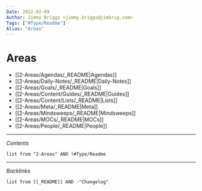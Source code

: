 ```yaml
---
Date: 2022-02-09
Author: Jimmy Briggs <jimmy.briggs@jimbrig.com>
Tags: ["#Type/Readme"]
Alias: "Areas"
---
```


# Areas

- [[2-Areas/Agendas/_README|Agendas]]
- [[2-Areas/Daily-Notes/_README|Daily-Notes]]
- [[2-Areas/Goals/_README|Goals]]
- [[2-Areas/Content/Guides/_README|Guides]]
- [[2-Areas/Content/Lists/_README|Lists]]
- [[2-Areas/Meta/_README|Meta]]
- [[2-Areas/Mindsweeps/_README|Mindsweeps]]
- [[2-Areas/MOCs/_README|MOCs]]
- [[2-Areas/People/_README|People]]


***


*Contents*

```dataview
list from "2-Areas" AND !#Type/Readme
```

***

*Backlinks*

```dataview
list from [[_README]] AND -"Changelog"
```
